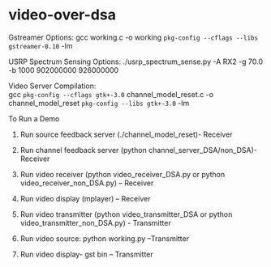 # video-over-dsa
Gstreamer Options:
gcc working.c -o working `pkg-config --cflags --libs gstreamer-0.10` -lm


USRP Spectrum Sensing Options:
./usrp_spectrum_sense.py -A RX2 -g 70.0 -b 1000 902000000 926000000


Video Server Compilation:  
gcc `pkg-config --cflags gtk+-3.0` channel_model_reset.c -o channel_model_reset `pkg-config --libs gtk+-3.0` -lm


To Run a Demo

1)	Run source feedback server (./channel_model_reset)- Receiver

2)	Run channel feedback server (python channel_server_DSA/non_DSA)- Receiver


3)	Run video receiver (python video_receiver_DSA.py or python video_receiver_non_DSA.py) – Receiver

4)	Run video display (mplayer) – Receiver

5)	Run video transmitter (python video_transmitter_DSA or python video_transmitter_non_DSA.py) - Transmitter

6)	Run video source: python working.py –Transmitter

7)	Run video display- gst bin – Transmitter 
